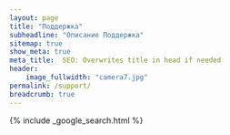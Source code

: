 ```yaml
---
layout: page
title: "Поддержка"
subheadline: "Описание Поддержка"
sitemap: true
show_meta: true
meta_title:  SEO: Overwrites title in head if needed
header:
    image_fullwidth: "camera7.jpg"
permalink: /support/
breadcrumb: true
---
```


{% include _google_search.html %}
